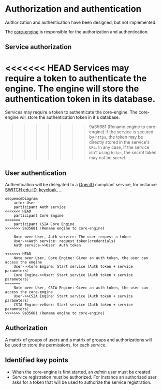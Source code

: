 # Authorization and authentication

Authorization and authentication have been designed, but not implemented.

The [core-engine](./core-engine.md) is responsible for the authorization and authentication.

## Service authorization

<<<<<<< HEAD
Services may require a token to authenticate the engine. The engine will store the authentication token in its database.
=======
Services may require a token to authenticate the core-engine. The core-engine will store the authentication token in it's database.
>>>>>>> 9a35681 (Rename engine to core-engine)
If the service is secured by `https`, the token may be directly stored in the service's `URL`. In any case, if the service isn't using `https`, the _secret_ token may not be _secret_.

## User authentication

Authentication will be delegated to a [OpenID](https://en.wikipedia.org/wiki/OpenID) compliant service, for instance
[SWITCH edu-ID](https://www.switch.ch/edu-id/), [keycloak](https://www.keycloak.org/), ...

```mermaid
sequenceDiagram
    actor User
    participant Auth service
<<<<<<< HEAD
    participant Core Engine
=======
    participant CSIA Core Engine
>>>>>>> 9a35681 (Rename engine to core-engine)

    Note over User, Auth service: The user request a token
    User->>Auth service: request token(credentials)
    Auth service->>User: Auth token

<<<<<<< HEAD
    Note over User, Core Engine: Given an auth token, the user can access the engine
    User->>Core Engine: Start service (Auth token + service parameters)
    Core Engine->>User: Start service (Auth token + service parameters)
=======
    Note over User, CSIA Engine: Given an auth token, the user can access the core-engine
    User->>CSIA Engine: Start service (Auth token + service parameters)
    CSIA Engine->>User: Start service (Auth token + service parameters)
>>>>>>> 9a35681 (Rename engine to core-engine)
```

## Authorization

A matrix of groups of users and a matrix of groups and authorizations will be used
to store the permissions, for each service.

## Identified key points

* When the core-engine is first started, an _admin_ user must be created
* Service registration must be authorized. For instance an authorized user asks for a token that will be used to authorize the service registration.
